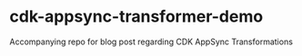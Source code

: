 # cdk-appsync-transformer-demo
Accompanying repo for blog post regarding CDK AppSync Transformations
